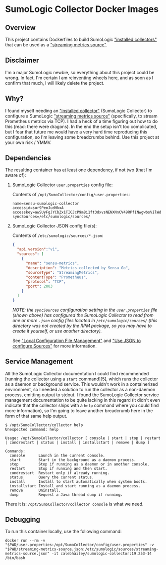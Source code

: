 # SumoLogic Collector Docker Images

## Overview

This project contains Dockerfiles to build SumoLogic ["installed collectors"][1]
that can be used as a ["streaming metrics source"][2].

[1]: https://help.sumologic.com/03Send-Data/Installed-Collectors
[2]: https://help.sumologic.com/03Send-Data/Sources/01Sources-for-Installed-Collectors/Streaming-Metrics-Source

## Disclaimer

I'm a major SumoLogic newbie, so everything about this project could be wrong.
In fact, I'm certain I am reinventing wheels here, and as soon as I confirm that
much, I will likely delete the project.

## Why?

I found myself needing an ["installed collector"][1] (SumoLogic Collector) to
configure a SumoLogic ["streaming metrics source"][2] (specifically, to stream
Prometheus metrics via TCP). I had a heck of a time figuring out how to do this
(read: there were dragons). In the end the setup isn't too complicated, but I
fear that future me would have a very hard time reproducing this configuration,
so I'm leaving some breadcrumbs behind. Use this project at your own risk /
YMMV.

## Dependencies

The resulting container has at least one dependency, if not two (that I'm aware
of):

1. SumoLogic Collector `user.properties` config file:

   Contents of `/opt/SumoCollector/config/user.properties`:

   ```
   name=sensu-sumologic-collector
   accessid=sur9PeoJudHkxA
   accesskey=awSUyFgJYCbZx1TICJcP9m8i1ft3dxvsNENXNnCV49RPfINwgwbsVilWdR4cje8S
   syncSources=/etc/sumologic/sources/
   ```

2. SumoLogic Collector JSON config file(s):

   Contents of `/etc/sumologic/sources/*.json`:

   ```json
   {
     "api.version":"v1",
     "sources": [
       {
         "name": "sensu-metrics",
         "description": "Metrics collected by Sensu Go",
         "sourceType": "StreamingMetrics",
         "contentType": "Prometheus",
         "protocol": "TCP",
         "port": 2003
       }
     ]
   }
   ```

   _NOTE: the `syncSources` configuration setting in the `user.properties` file
   (shown above) has configured the SumoLogic Collector to read from one or more
   `.json` config files located in `/etc/sumologic/sources/` (this directory was
   not created by the RPM package, so you may have to create it yourself, or use
   another directory)._

   See ["Local Configuration File Management"][3] and ["Use JSON to configure
   Sources"][4] for more information.

[3]: https://help.sumologic.com/03Send-Data/Sources/03Use-JSON-to-Configure-Sources/Local-Configuration-File-Management
[4]: https://help.sumologic.com/03Send-Data/Sources/03Use-JSON-to-Configure-Sources

## Service Management

All the SumoLogic Collector documentation I could find recommended [running the
collector using a `start` command][5], which runs the collector as a daemon or
background service. This wouldn't work in a containerized environment, so I
needed a solution to run the collector as a non-daemon process, emitting output
to stdout. I found the  SumoLogic Collector service management documentation to
be quite lacking in this regard (it didn't even indicate that the collector
ships with a `help` command where you could find more information), so I'm going
to leave another breadcrumb here in the form of that same help output.

```shell
$ /opt/SumoCollector/collector help
Unexpected command: help

Usage: /opt/SumoCollector/collector [ console | start | stop | restart | condrestart | status | install | installstart | remove | dump ]

Commands:
  console      Launch in the current console.
  start        Start in the background as a daemon process.
  stop         Stop if running as a daemon or in another console.
  restart      Stop if running and then start.
  condrestart  Restart only if already running.
  status       Query the current status.
  install      Install to start automatically when system boots.
  installstart Install and start running as a daemon process.
  remove       Uninstall.
  dump         Request a Java thread dump if running.
```

There it is: `/opt/SumoCollector/collector console` is what we need.

## Debugging

To run this container locally, use the following command:

```shell
docker run --rm -v "$PWD/user.properties:/opt/SumoCollector/config/user.properties" -v "$PWD/streaming-metrics-source.json:/etc/sumologic/sources/streaming-metrics-source.json" -it calebhailey/sumologic-collector:19.253-14 /bin/bash
```
